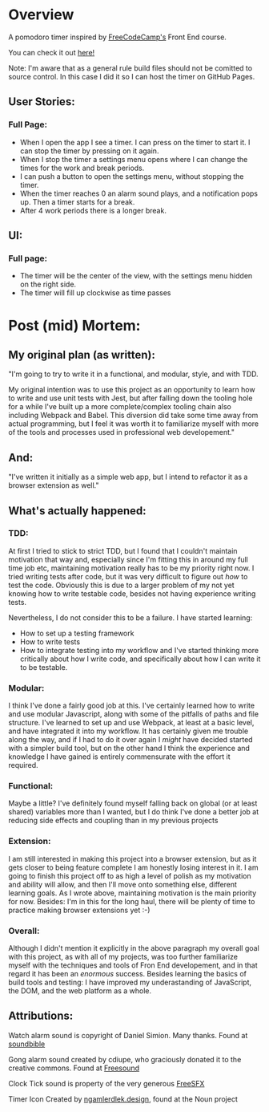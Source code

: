 # Overview

A pomodoro timer inspired by [FreeCodeCamp's](https://www.freecodecamp.com) Front End course.

You can check it out [here!](https://crowsveldt.github.io/FreeCodeCamp-Pomodoro-Timer/)

Note: I'm aware that as a general rule build files should not be comitted to source control. In this case I did it so I can host the timer on GitHub Pages.

## User Stories:

 ### Full Page:
 - When I open the app I see a timer. I can press on the timer to start it. I can stop the timer by pressing on it again.
 - When I stop the timer a settings menu opens where I can change the times for the work and break periods.
 - I can push a button to open the settings menu, without stopping the timer.
 - When the timer reaches 0 an alarm sound plays, and a notification pops up. Then a timer starts for a break.
 - After 4 work periods there is a longer break.
 
## UI:

 ### Full page: 
 - The timer will be the center of the view, with the settings menu hidden on the right side.
 - The timer will fill up clockwise as time passes


# Post (mid) Mortem:
## My original plan (as written):
"I'm going to try to write it in a functional, and modular, style, and with TDD.

My original intention was to use this project as an opportunity to learn how to write and use unit tests with Jest, but after falling down the tooling hole for a while I've built up a more complete/complex tooling chain also including Webpack and Babel. This diversion did take some time away from actual programming, but I feel it was worth it to familiarize myself with more of the tools and processes used in professional web developement."

## And:

"I've written it initially as a simple web app, but I intend to refactor it as a browser extension as well."

## What's actually happened:
### TDD: 
At first I tried to stick to strict TDD, but I found that I couldn't maintain motivation that way and, especially since I'm fitting this in around my full time job etc, maintaining motivation really has to be my priority right now. I tried writing tests after code, but it was very difficult to figure out *how* to test the code. Obviously this is due to a larger problem of my not yet knowing how to write testable code, besides not having experience writing tests.

Nevertheless, I do not consider this to be a failure. I have started learning:
- How to set up a testing framework
- How to write tests
- How to integrate testing into my workflow
and I've started thinking more critically about how I write code, and specifically about how I can write it to be testable.

### Modular:
I think I've done a fairly good job at this. I've certainly learned how to write and use modular Javascript, along with some of the pitfalls of paths and file structure.
I've learned to set up and use Webpack, at least at a basic level, and have integrated it into my workflow. It has certainly given me trouble along the way, and if I had to do it over again I *might* have decided started with a simpler build tool, but on the other hand I think the experience and knowledge I have gained is entirely commensurate with the effort it required.

### Functional:
Maybe a little? I've definitely found myself falling back on global (or at least shared) variables more than I wanted, but I do think I've done a better job at reducing side effects and coupling than in my previous projects

### Extension: 
I am still interested in making this project into a browser extension, but as it gets closer to being feature complete I am honestly losing interest in it. I am going to finish this project off to as high a level of polish as my motivation and ability will allow, and then I'll move onto something else, different learning goals. As I wrote above, maintaining motivation is the main priority for now. Besides: I'm in this for the long haul, there will be plenty of time to practice making browser extensions yet :-)

### Overall:
Although I didn't mention it explicitly in the above paragraph my overall goal with this project, as with all of my projects, was too further familiarize myself with the techniques and tools of Fron End developement, and in that regard it has been an *enormous* success. Besides learning the basics of build tools and testing: I have improved my underastanding of JavaScript, the DOM, and the web platform as a whole. 

## Attributions: 

Watch alarm sound is copyright of Daniel Simion. Many thanks. Found at [soundbible](http://soundbible.com/2197-Analog-Watch-Alarm.html)

Gong alarm sound created by cdiupe, who graciously donated it to the creative commons. Found at [Freesound](https://freesound.org/people/cdiupe/) 

Clock Tick sound is property of the very generous [FreeSFX](http://www.freesfx.co.uk)

Timer Icon Created by [ngamlerdlek.design](https://thenounproject.com/ngamlerdlek.video/), found at the Noun project